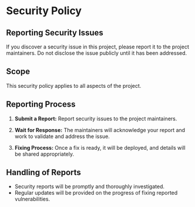 # Security Policy

## Reporting Security Issues

If you discover a security issue in this project, please report it to the project maintainers. Do not disclose the issue publicly until it has been addressed.

## Scope

This security policy applies to all aspects of the project.

## Reporting Process

1. **Submit a Report:** Report security issues to the project maintainers.

2. **Wait for Response:** The maintainers will acknowledge your report and work to validate and address the issue.

3. **Fixing Process:** Once a fix is ready, it will be deployed, and details will be shared appropriately.

## Handling of Reports

- Security reports will be promptly and thoroughly investigated.
- Regular updates will be provided on the progress of fixing reported vulnerabilities.
